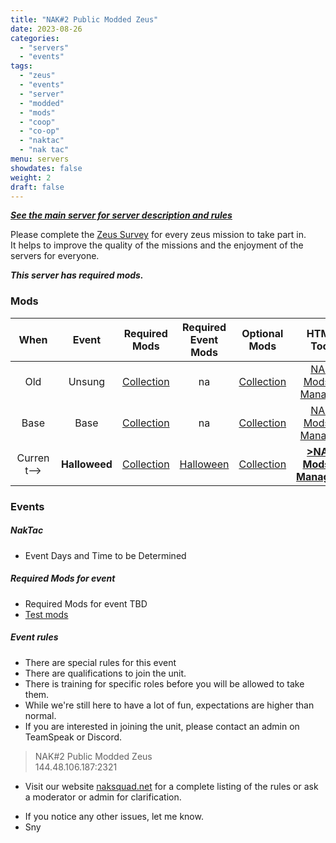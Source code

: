 ```yaml
---
title: "NAK#2 Public Modded Zeus"
date: 2023-08-26
categories:
  - "servers"
  - "events"
tags:
  - "zeus"
  - "events"
  - "server"
  - "modded"
  - "mods"
  - "coop"
  - "co-op"
  - "naktac"
  - "nak tac"
menu: servers
showdates: false
weight: 2
draft: false
---
```

[***See the main server for server description and rules***](https://www.naksquad.net/servers/ourservers/)
<!-- more -->
Please complete the [Zeus Survey](https://forms.gle/aHSDdsxMVZQkLcaZ7) for every zeus mission to take part in. \
It helps to improve the quality of the missions and the enjoyment of the servers for everyone.

***This server has required mods.***
<!-- Table Generator https://www.tablesgenerator.com/markdown_tables -->
<!-- Table data importer https://anywaydata.com/app# -->
### Mods
|**When**| **Event** | **Required Mods** | **Required Event Mods** | **Optional Mods** | **HTML Tool** | **Last Updated** |
|:---:|:---:|:---:|:---:|:---:|:---:|:---:|
| Old        | Unsung        | [Collection](https://steamcommunity.com/sharedfiles/filedetails/?id=3006511687) | na                                                                             | [Collection](https://steamcommunity.com/sharedfiles/filedetails/?id=3006516384) | [NAK Modset Manager](https://dell-wsl.rove-minor.ts.net/?nak2_unsung=3006511687,3006516384*)                    | 07-22-2023 |
| Base       | Base          | [Collection](https://steamcommunity.com/sharedfiles/filedetails/?id=3052010687) | na                                                                             | [Collection](https://steamcommunity.com/sharedfiles/filedetails/?id=3052014987) | [NAK Modset Manager](https://dell-wsl.rove-minor.ts.net/?nak2_basic=3026334460,3006516384*)                     | 08-26-2023 |
| Current--> | **Halloweed** | [Collection](https://steamcommunity.com/sharedfiles/filedetails/?id=3052010687) | [Halloween](https://steamcommunity.com/sharedfiles/filedetails/?id=3059597576) | [Collection](https://steamcommunity.com/sharedfiles/filedetails/?id=3052014987) | [**>NAK Modset Manager<**](https://dell-wsl.rove-minor.ts.net/?nakHalloween=3052010687,3059597576,3052014987*)  | 10-28-2023 |

### Events

##### NakTac
- Event Days and Time to be Determined

##### Required Mods for event
- Required Mods for event TBD
- [Test mods](/PRESETS/Nak_Tac_Req.html)

##### Event rules

- There are special rules for this event
- There are qualifications to join the unit.
- There is training for specific roles before you will be allowed to take them.
- While we're still here to have a lot of fun, expectations are higher than normal.
- If you are interested in joining the unit, please contact an admin on TeamSpeak or Discord.

> NAK#2 Public Modded Zeus \
144.48.106.187:2321

- Visit our website [naksquad.net](https://naksquad.net) for a complete listing of the rules or ask a moderator or admin for clarification.
<!--
---
- To download a mod preset [HTML] file, hold down ALT while clicking on the [HTML] link.
- Start ArmA3 Launcher
- click <i>Mods</i>
- Click <i>Unload All</i>
- Select <i>Presets</i> in upper right
- Click <i>Import</i> at the bottom
- Find the html file you downloaded from here
---
-->
- If you notice any other issues, let me know.
- Sny